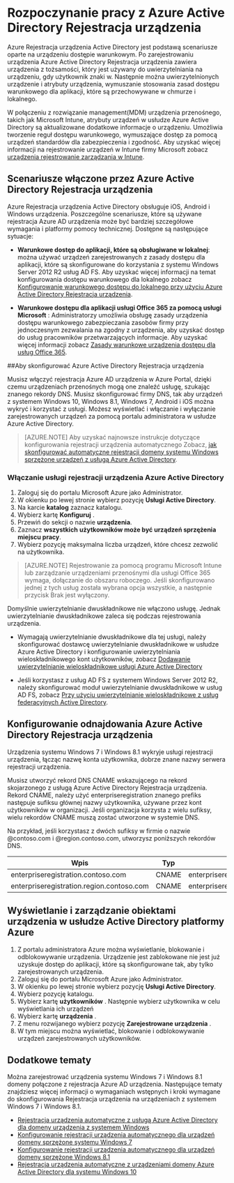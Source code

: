 <properties
    pageTitle="Omówienie usługi Azure Active Directory Rejestracja urządzenia | Microsoft Azure"
    description="jest podstawą scenariusze oparte na urządzeniu dostępie warunkowym. Po zarejestrowaniu urządzenia Azure Active Directory Rejestracja urządzenia przepisy urządzenia z tożsamości, który jest używany do uwierzytelniania na urządzeniu, gdy użytkownik znaki w."
    services="active-directory"
    keywords="Rejestracja urządzenia, Włącz rejestracja, Rejestracja urządzenia i urządzenia MDM"
    documentationCenter=""
    authors="femila"
    manager="swadhwa"
    editor=""/>

<tags
    ms.service="active-directory"
    ms.workload="identity"
    ms.tgt_pltfrm="na"
    ms.devlang="na"
    ms.topic="get-started-article"
    ms.date="09/27/2016"
    ms.author="Markvi"/>

# <a name="get-started-with-azure-active-directory-device-registration"></a>Rozpoczynanie pracy z Azure Active Directory Rejestracja urządzenia

Azure Rejestracja urządzenia Active Directory jest podstawą scenariusze oparte na urządzeniu dostępie warunkowym. Po zarejestrowaniu urządzenia Azure Active Directory Rejestracja urządzenia zawiera urządzenia z tożsamości, który jest używany do uwierzytelniania na urządzeniu, gdy użytkownik znaki w. Następnie można uwierzytelnionych urządzenie i atrybuty urządzenia, wymuszanie stosowania zasad dostępu warunkowego dla aplikacji, które są przechowywane w chmurze i lokalnego.

W połączeniu z rozwiązanie management(MDM) urządzenia przenośnego, takich jak Microsoft Intune, atrybuty urządzeń w usłudze Azure Active Directory są aktualizowane dodatkowe informacje o urządzeniu. Umożliwia tworzenie reguł dostępu warunkowego, wymuszające dostęp za pomocą urządzeń standardów dla zabezpieczenia i zgodność. Aby uzyskać więcej informacji na rejestrowanie urządzeń w Intune firmy Microsoft zobacz [urządzenia rejestrowanie zarządzania w Intune](https://docs.microsoft.com/intune/deploy-use/enroll-devices-in-microsoft-intune).

## <a name="scenarios-enabled-by-azure-active-directory-device-registration"></a>Scenariusze włączone przez Azure Active Directory Rejestracja urządzenia

Azure Rejestracja urządzenia Active Directory obsługuje iOS, Android i Windows urządzenia. Poszczególne scenariusze, które są używane rejestracja Azure AD urządzenia może być bardziej szczegółowe wymagania i platformy pomocy technicznej. Dostępne są następujące sytuacje:

- **Warunkowe dostęp do aplikacji, które są obsługiwane w lokalnej**: można używać urządzeń zarejestrowanych z zasady dostępu dla aplikacji, które są skonfigurowane do korzystania z systemu Windows Server 2012 R2 usług AD FS. Aby uzyskać więcej informacji na temat konfigurowania dostępu warunkowego dla lokalnego zobacz [Konfigurowanie warunkowego dostępu do lokalnego przy użyciu Azure Active Directory Rejestracja urządzenia](active-directory-conditional-access-on-premises-setup.md).

- **Warunkowe dostępu dla aplikacji usługi Office 365 za pomocą usługi Microsoft** : Administratorzy umożliwia obsługę zasady urządzenia dostępu warunkowego zabezpieczania zasobów firmy przy jednoczesnym zezwalania na zgodny z urządzenia, aby uzyskać dostęp do usług pracowników przetwarzających informacje. Aby uzyskać więcej informacji zobacz [Zasady warunkowe urządzenia dostępu dla usług Office 365](active-directory-conditional-access-device-policies.md).

##<a name="setting-up-azure-active-directory-device-registration"></a>Aby skonfigurować Azure Active Directory Rejestracja urządzenia

Musisz włączyć rejestracja Azure AD urządzenia w Azure Portal, dzięki czemu urządzeniach przenośnych mogą one znaleźć usługę, szukając znanego rekordy DNS. Musisz skonfigurować firmy DNS, tak aby urządzeń z systemem Windows 10, Windows 8.1, Windows 7, Android i iOS można wykryć i korzystać z usługi.
Możesz wyświetlać i włączanie i wyłączanie zarejestrowanych urządzeń za pomocą portalu administratora w usłudze Azure Active Directory.

>[AZURE.NOTE]
 Aby uzyskać najnowsze instrukcje dotyczące konfigurowania rejestracji urządzenia automatycznego Zobacz, [jak skonfigurować automatyczne rejestracji domeny systemu Windows sprzężone urządzeń z usługą Azure Active Directory](active-directory-conditional-access-automatic-device-registration-setup.md).

### <a name="enable-azure-active-directory-device-registration-service"></a>Włączanie usługi rejestracji urządzenia Azure Active Directory

1. Zaloguj się do portalu Microsoft Azure jako Administrator.
2. W okienku po lewej stronie wybierz pozycję **Usługi Active Directory**.
3. Na karcie **katalog** zaznacz katalogu.
4. Wybierz kartę **Konfiguruj** .
5. Przewiń do sekcji o nazwie **urządzenia**.
6. Zaznacz **wszystkich** **użytkowników może być urządzeń sprzężenia miejscu pracy**.
7. Wybierz pozycję maksymalna liczba urządzeń, które chcesz zezwolić na użytkownika.

>[AZURE.NOTE]
>Rejestrowanie za pomocą programu Microsoft Intune lub zarządzanie urządzeniami przenośnymi dla usługi Office 365 wymaga, dołączanie do obszaru roboczego. Jeśli skonfigurowano jednej z tych usług została wybrana opcja wszystkie, a następnie przycisk Brak jest wyłączony.

Domyślnie uwierzytelnianie dwuskładnikowe nie włączono usługę. Jednak uwierzytelnianie dwuskładnikowe zaleca się podczas rejestrowania urządzenia.

- Wymagają uwierzytelnianie dwuskładnikowe dla tej usługi, należy skonfigurować dostawcę uwierzytelnianie dwuskładnikowe w usłudze Azure Active Directory i konfigurowanie uwierzytelniania wieloskładnikowego kont użytkowników, zobacz [Dodawanie uwierzytelnianie wieloskładnikowe usługi Azure Active Directory](../multi-factor-authentication/multi-factor-authentication-get-started-cloud.md)

- Jeśli korzystasz z usług AD FS z systemem Windows Server 2012 R2, należy skonfigurować moduł uwierzytelnianie dwuskładnikowe w usług AD FS, zobacz [Przy użyciu uwierzytelnianie wieloskładnikowe z usług federacyjnych Active Directory](../multi-factor-authentication/multi-factor-authentication-get-started-server.md).

## <a name="configure-azure-active-directory-device-registration-discovery"></a>Konfigurowanie odnajdowania Azure Active Directory Rejestracja urządzenia
Urządzenia systemu Windows 7 i Windows 8.1 wykryje usługi rejestracji urządzenia, łącząc nazwę konta użytkownika, dobrze znane nazwy serwera rejestracji urządzenia.

Musisz utworzyć rekord DNS CNAME wskazującego na rekord skojarzonego z usługą Azure Active Directory Rejestracja urządzenia. Rekord CNAME, należy użyć enterpriseregistration znanego prefiks następuje sufiksu głównej nazwy użytkownika, używane przez kont użytkowników w organizacji. Jeśli organizacja korzysta z wielu sufiksy, wielu rekordów CNAME muszą zostać utworzone w systemie DNS.

Na przykład, jeśli korzystasz z dwóch sufiksy w firmie o nazwie @contoso.com i @region.contoso.com, utworzysz poniższych rekordów DNS.

| Wpis                                     | Typ  | Adres                            |
|-------------------------------------------|-------|------------------------------------|
| enterpriseregistration.contoso.com        | CNAME | enterpriseregistration.Windows.NET |
| enterpriseregistration.region.contoso.com | CNAME | enterpriseregistration.Windows.NET |

## <a name="view-and-manage-device-objects-in-azure-active-directory"></a>Wyświetlanie i zarządzanie obiektami urządzenia w usłudze Active Directory platformy Azure
1. Z portalu administratora Azure można wyświetlanie, blokowanie i odblokowywanie urządzenia. Urządzenie jest zablokowane nie jest już uzyskuje dostęp do aplikacji, które są skonfigurowane tak, aby tylko zarejestrowanych urządzenia.
2. Zaloguj się do portalu Microsoft Azure jako Administrator.
3. W okienku po lewej stronie wybierz pozycję **Usługi Active Directory**.
4. Wybierz pozycję katalogu.
5. Wybierz kartę **użytkowników** . Następnie wybierz użytkownika w celu wyświetlania ich urządzeń
6. Wybierz kartę **urządzenia** .
7. Z menu rozwijanego wybierz pozycję **Zarejestrowane urządzenia** .
8. W tym miejscu można wyświetlać, blokowanie i odblokowywanie urządzeń zarejestrowanych użytkowników.

## <a name="additional-topics"></a>Dodatkowe tematy

Można zarejestrować urządzenia systemu Windows 7 i Windows 8.1 domeny połączone z rejestracja Azure AD urządzenia. Następujące tematy znajdziesz więcej informacji o wymaganiach wstępnych i kroki wymagane do skonfigurowania Rejestracja urządzenia na urządzeniach z systemem Windows 7 i Windows 8.1.

- [Rejestracja urządzenia automatyczne z usługą Azure Active Directory dla domeny urządzenia z systemem Windows](active-directory-conditional-access-automatic-device-registration.md)
- [Konfigurowanie rejestracji urządzenia automatycznego dla urządzeń domeny sprzężone systemu Windows 7](active-directory-conditional-access-automatic-device-registration-windows7.md)
- [Konfigurowanie rejestracji urządzenia automatycznego dla urządzeń domeny sprzężone Windows 8.1](active-directory-conditional-access-automatic-device-registration-windows-8-1.md)
- [Rejestracja urządzenia automatyczne z urządzeniami domeny Azure Active Directory dla systemu Windows 10](active-directory-azureadjoin-devices-group-policy.md)
